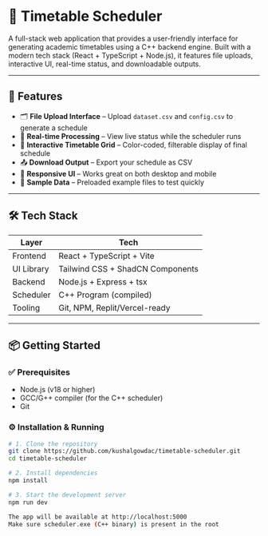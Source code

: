 # 📅 Timetable Scheduler

A full-stack web application that provides a user-friendly interface for generating academic timetables using a C++ backend engine. Built with a modern tech stack (React + TypeScript + Node.js), it features file uploads, interactive UI, real-time status, and downloadable outputs.

---

## 🚀 Features

- 🗂 **File Upload Interface** – Upload `dataset.csv` and `config.csv` to generate a schedule
- 🔄 **Real-time Processing** – View live status while the scheduler runs
- 🧾 **Interactive Timetable Grid** – Color-coded, filterable display of final schedule
- 📤 **Download Output** – Export your schedule as CSV
- 📱 **Responsive UI** – Works great on both desktop and mobile
- 🧪 **Sample Data** – Preloaded example files to test quickly

---

## 🛠 Tech Stack

| Layer       | Tech                            |
|-------------|---------------------------------|
| Frontend    | React + TypeScript + Vite       |
| UI Library  | Tailwind CSS + ShadCN Components|
| Backend     | Node.js + Express + tsx         |
| Scheduler   | C++ Program (compiled)          |
| Tooling     | Git, NPM, Replit/Vercel-ready   |

---

## 📦 Getting Started

### ✅ Prerequisites

- Node.js (v18 or higher)
- GCC/G++ compiler (for the C++ scheduler)
- Git

### ⚙️ Installation & Running

```bash
# 1. Clone the repository
git clone https://github.com/kushalgowdac/timetable-scheduler.git
cd timetable-scheduler

# 2. Install dependencies
npm install

# 3. Start the development server
npm run dev

The app will be available at http://localhost:5000
Make sure scheduler.exe (C++ binary) is present in the root